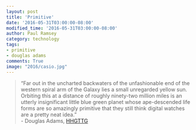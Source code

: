 ```yaml
---
layout: post
title: 'Primitive'
date: '2016-05-31T03:00:00-08:00'
modified_time: '2016-05-31T03:00:00-08:00'
author: Paul Ramsey
category: technology
tags:
- primitive
- douglas adams
comments: True
image: "2016/casio.jpg"
---
```


> “Far out in the uncharted backwaters of the unfashionable end of the western spiral arm of the Galaxy lies a small unregarded yellow sun. Orbiting this at a distance of roughly ninety-two million miles is an utterly insignificant little blue green planet whose ape-descended life forms are so amazingly primitive that they still think digital watches are a pretty neat idea.”<br/>- Douglas Adams, [HHGTTG](https://en.wikipedia.org/wiki/The_Hitchhiker%27s_Guide_to_the_Galaxy_(novel))


